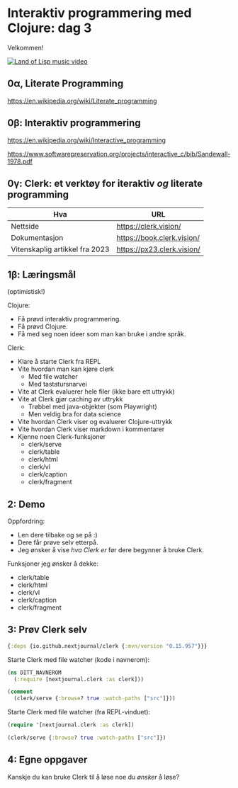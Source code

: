 # Interaktiv programmering med Clojure: dag 3

Velkommen!

[![Land of Lisp music video](https://img.youtube.com/vi/HM1Zb3xmvMc/0.jpg)](https://www.youtube.com/watch?v=HM1Zb3xmvMc)

## 0α, Literate Programming

https://en.wikipedia.org/wiki/Literate_programming

## 0β: Interaktiv programmering

https://en.wikipedia.org/wiki/Interactive_programming

https://www.softwarepreservation.org/projects/interactive_c/bib/Sandewall-1978.pdf

## 0γ: Clerk: et verktøy for iteraktiv _og_ literate programming

| Hva                            | URL                        |
|--------------------------------|----------------------------|
| Nettside                       | https://clerk.vision/      |
| Dokumentasjon                  | https://book.clerk.vision/ |
| Vitenskaplig artikkel fra 2023 | https://px23.clerk.vision/ |

## 1β: Læringsmål

(optimistisk!)

Clojure:

- Få prøvd interaktiv programmering.
- Få prøvd Clojure.
- Få med seg noen ideer som man kan bruke i andre språk.

Clerk:

- Klare å starte Clerk fra REPL
- Vite hvordan man kan kjøre clerk
  - Med file watcher
  - Med tastatursnarvei
- Vite at Clerk evaluerer hele filer (ikke bare ett uttrykk)
- Vite at Clerk gjør caching av uttrykk
  - Trøbbel med java-objekter (som Playwright)
  - Men veldig bra for data science
- Vite hvordan Clerk viser og evaluerer Clojure-uttrykk
- Vite hvordan Clerk viser markdown i kommentarer
- Kjenne noen Clerk-funksjoner
  - clerk/serve
  - clerk/table
  - clerk/html
  - clerk/vl
  - clerk/caption
  - clerk/fragment

## 2: Demo

Oppfordring:

- Len dere tilbake og se på :)
- Dere får prøve selv etterpå.
- Jeg ønsker å vise _hva Clerk er_ før dere begynner å bruke Clerk.

Funksjoner jeg ønsker å dekke:

- clerk/table
- clerk/html
- clerk/vl
- clerk/caption
- clerk/fragment

## 3: Prøv Clerk selv

``` clojure
{:deps {io.github.nextjournal/clerk {:mvn/version "0.15.957"}}}
```

Starte Clerk med file watcher (kode i navnerom):

``` clojure
(ns DITT_NAVNEROM
  (:require [nextjournal.clerk :as clerk]))

(comment
  (clerk/serve {:browse? true :watch-paths ["src"]}))
```

Starte Clerk med file watcher (fra REPL-vinduet):

``` clojure
(require '[nextjournal.clerk :as clerk])

(clerk/serve {:browse? true :watch-paths ["src"]})
```

## 4: Egne oppgaver

Kanskje du kan bruke Clerk til å løse noe du _ønsker_ å løse?
